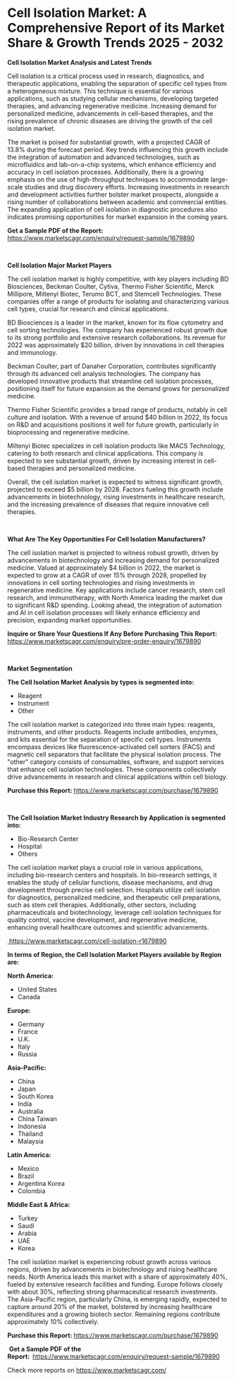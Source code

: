<p><h1>Cell Isolation Market: A Comprehensive Report of its Market Share & Growth Trends 2025 - 2032</h1></p><p><strong>Cell Isolation Market Analysis and Latest Trends</strong></p>
<p><p>Cell isolation is a critical process used in research, diagnostics, and therapeutic applications, enabling the separation of specific cell types from a heterogeneous mixture. This technique is essential for various applications, such as studying cellular mechanisms, developing targeted therapies, and advancing regenerative medicine. Increasing demand for personalized medicine, advancements in cell-based therapies, and the rising prevalence of chronic diseases are driving the growth of the cell isolation market.</p><p>The market is poised for substantial growth, with a projected CAGR of 13.8% during the forecast period. Key trends influencing this growth include the integration of automation and advanced technologies, such as microfluidics and lab-on-a-chip systems, which enhance efficiency and accuracy in cell isolation processes. Additionally, there is a growing emphasis on the use of high-throughput techniques to accommodate large-scale studies and drug discovery efforts. Increasing investments in research and development activities further bolster market prospects, alongside a rising number of collaborations between academic and commercial entities. The expanding application of cell isolation in diagnostic procedures also indicates promising opportunities for market expansion in the coming years.</p></p>
<p><strong>Get a Sample PDF of the Report:&nbsp;</strong> <a href="https://www.marketscagr.com/enquiry/request-sample/1679890?utm_campaign=2782&utm_medium=2&utm_source=Github&utm_content=ia&utm_term=03032025&utm_id=cell-isolation">https://www.marketscagr.com/enquiry/request-sample/1679890</a></p>
<p>&nbsp;</p>
<p><strong>Cell Isolation Major Market Players</strong></p>
<p><p>The cell isolation market is highly competitive, with key players including BD Biosciences, Beckman Coulter, Cytiva, Thermo Fisher Scientific, Merck Millipore, Miltenyi Biotec, Terumo BCT, and Stemcell Technologies. These companies offer a range of products for isolating and characterizing various cell types, crucial for research and clinical applications.</p><p>BD Biosciences is a leader in the market, known for its flow cytometry and cell sorting technologies. The company has experienced robust growth due to its strong portfolio and extensive research collaborations. Its revenue for 2022 was approximately $20 billion, driven by innovations in cell therapies and immunology.</p><p>Beckman Coulter, part of Danaher Corporation, contributes significantly through its advanced cell analysis technologies. The company has developed innovative products that streamline cell isolation processes, positioning itself for future expansion as the demand grows for personalized medicine.</p><p>Thermo Fisher Scientific provides a broad range of products, notably in cell culture and isolation. With a revenue of around $40 billion in 2022, its focus on R&D and acquisitions positions it well for future growth, particularly in bioprocessing and regenerative medicine.</p><p>Miltenyi Biotec specializes in cell isolation products like MACS Technology, catering to both research and clinical applications. This company is expected to see substantial growth, driven by increasing interest in cell-based therapies and personalized medicine.</p><p>Overall, the cell isolation market is expected to witness significant growth, projected to exceed $5 billion by 2028. Factors fueling this growth include advancements in biotechnology, rising investments in healthcare research, and the increasing prevalence of diseases that require innovative cell therapies.</p></p>
<p>&nbsp;</p>
<p><strong>What Are The Key Opportunities For Cell Isolation Manufacturers?</strong></p>
<p><p>The cell isolation market is projected to witness robust growth, driven by advancements in biotechnology and increasing demand for personalized medicine. Valued at approximately $4 billion in 2022, the market is expected to grow at a CAGR of over 15% through 2028, propelled by innovations in cell sorting technologies and rising investments in regenerative medicine. Key applications include cancer research, stem cell research, and immunotherapy, with North America leading the market due to significant R&D spending. Looking ahead, the integration of automation and AI in cell isolation processes will likely enhance efficiency and precision, expanding market opportunities.</p></p>
<p><strong>Inquire or Share Your Questions If Any Before Purchasing This Report:</strong> <a href="https://www.marketscagr.com/enquiry/pre-order-enquiry/1679890?utm_campaign=2782&utm_medium=2&utm_source=Github&utm_content=ia&utm_term=03032025&utm_id=cell-isolation">https://www.marketscagr.com/enquiry/pre-order-enquiry/1679890</a></p>
<p>&nbsp;</p>
<p><strong>Market Segmentation</strong></p>
<p><strong>The Cell Isolation Market Analysis by types is segmented into:</strong></p>
<p><ul><li>Reagent</li><li>Instrument</li><li>Other</li></ul></p>
<p><p>The cell isolation market is categorized into three main types: reagents, instruments, and other products. Reagents include antibodies, enzymes, and kits essential for the separation of specific cell types. Instruments encompass devices like fluorescence-activated cell sorters (FACS) and magnetic cell separators that facilitate the physical isolation process. The "other" category consists of consumables, software, and support services that enhance cell isolation technologies. These components collectively drive advancements in research and clinical applications within cell biology.</p></p>
<p><strong>Purchase this Report:&nbsp;</strong><a href="https://www.marketscagr.com/purchase/1679890?utm_campaign=2782&utm_medium=2&utm_source=Github&utm_content=ia&utm_term=03032025&utm_id=cell-isolation">https://www.marketscagr.com/purchase/1679890</a></p>
<p>&nbsp;</p>
<p><strong>The Cell Isolation Market Industry Research by Application is segmented into:</strong></p>
<p><ul><li>Bio-Research Center</li><li>Hospital</li><li>Others</li></ul></p>
<p><p>The cell isolation market plays a crucial role in various applications, including bio-research centers and hospitals. In bio-research settings, it enables the study of cellular functions, disease mechanisms, and drug development through precise cell selection. Hospitals utilize cell isolation for diagnostics, personalized medicine, and therapeutic cell preparations, such as stem cell therapies. Additionally, other sectors, including pharmaceuticals and biotechnology, leverage cell isolation techniques for quality control, vaccine development, and regenerative medicine, enhancing overall healthcare outcomes and scientific advancements.</p></p>
<p><a href="https://www.marketscagr.com/cell-isolation-r1679890?utm_campaign=2782&utm_medium=2&utm_source=Github&utm_content=ia&utm_term=03032025&utm_id=cell-isolation">&nbsp;https://www.marketscagr.com/cell-isolation-r1679890</a></p>
<p><strong>In terms of Region, the Cell Isolation Market Players available by Region are:</strong></p>
<p>
    <p> <strong> North America: </strong>
        <ul>
            <li>United States</li>
            <li>Canada</li>
        </ul>
        </p> 
    <p> <strong> Europe: </strong>
        <ul>
            <li>Germany</li>
            <li>France</li>
            <li>U.K.</li>
            <li>Italy</li>
            <li>Russia</li>
        </ul>
        </p> 
    <p> <strong> Asia-Pacific: </strong>
        <ul>
            <li>China</li>
            <li>Japan</li>
            <li>South Korea</li>
            <li>India</li>
            <li>Australia</li>
            <li>China Taiwan</li>
            <li>Indonesia</li>
            <li>Thailand</li>
            <li>Malaysia</li>
        </ul>
        </p> 
    <p> <strong> Latin America: </strong>
        <ul>
            <li>Mexico</li>
            <li>Brazil</li>
            <li>Argentina Korea</li>
            <li>Colombia</li>
        </ul>
        </p> 
    <p> <strong> Middle East & Africa: </strong>
        <ul>
            <li>Turkey</li>
            <li>Saudi</li>
            <li>Arabia</li>
            <li>UAE</li>
            <li>Korea</li>
        </ul>
    </p>
    </p>
<p><p>The cell isolation market is experiencing robust growth across various regions, driven by advancements in biotechnology and rising healthcare needs. North America leads this market with a share of approximately 40%, fueled by extensive research facilities and funding. Europe follows closely with about 30%, reflecting strong pharmaceutical research investments. The Asia-Pacific region, particularly China, is emerging rapidly, expected to capture around 20% of the market, bolstered by increasing healthcare expenditures and a growing biotech sector. Remaining regions contribute approximately 10% collectively.</p></p>
<p><strong>Purchase this Report: </strong><a href="https://www.marketscagr.com/purchase/1679890?utm_campaign=2782&utm_medium=2&utm_source=Github&utm_content=ia&utm_term=03032025&utm_id=cell-isolation">https://www.marketscagr.com/purchase/1679890</a></p>
<p>&nbsp;<strong>Get a Sample PDF of the Report:&nbsp;&nbsp;</strong><a href="https://www.marketscagr.com/enquiry/request-sample/1679890?utm_campaign=2782&utm_medium=2&utm_source=Github&utm_content=ia&utm_term=03032025&utm_id=cell-isolation">https://www.marketscagr.com/enquiry/request-sample/1679890</a></p>
<p><strong></strong></p>
<p>Check more reports on <a href="https://www.marketscagr.com/?utm_campaign=2782&utm_medium=2&utm_source=Github&utm_content=ia&utm_term=03032025&utm_id=cell-isolation">https://www.marketscagr.com/</a></p>